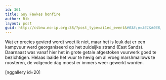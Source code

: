```yaml
---
id: 361
title: Guy Fawkes bonfire
author: Rik
layout: post
guid: http://csbnw.no-ip.org:38/?post_type=ai1ec_event&#038;p=361&#038;instance_id=
---
```

Wat er precies gevierd wordt weet ik niet, maar het is leuk dat er een kampvuur werd georganiseerd op het zuideijke strand (East Sands). Daarnaast was vanaf hier het in grote getale afgestoken vuurwerk goed te bezichtigen. Helaas laaide het vuur te hevig om al vroeg marshmallows te roosteren, de volgende dag moest er immers weer gewerkt worden.

[nggallery id=20]
